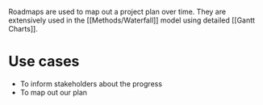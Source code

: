 Roadmaps are used to map out a project plan over time.
They are extensively used in the [[Methods/Waterfall]] model using detailed [[Gantt Charts]].

# Use cases
* To inform stakeholders about the progress
* To map out our plan